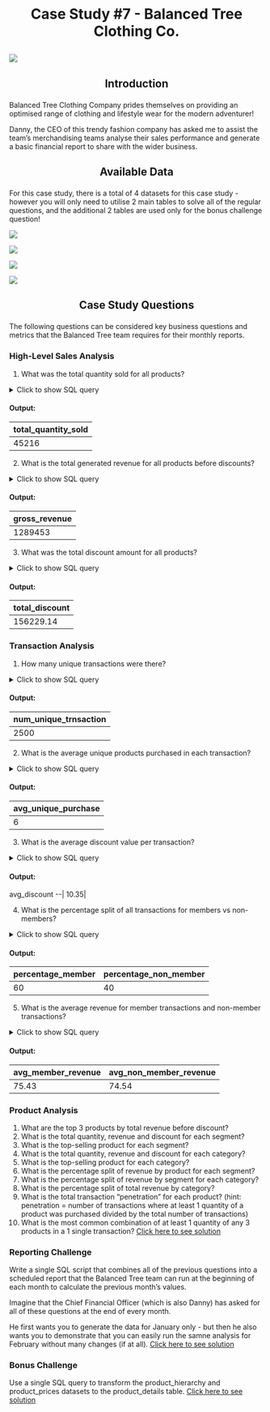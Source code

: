 # <p align="center" style="margin-top: 0px;"> Case Study #7 - Balanced Tree Clothing Co.
![](image_case_study_7.png)

## <p align="center" style="margin-top: 0px;"> Introduction

Balanced Tree Clothing Company prides themselves on providing an optimised range of clothing and lifestyle wear for the modern adventurer!

Danny, the CEO of this trendy fashion company has asked me to assist the team’s merchandising teams analyse their sales performance and generate a basic financial report to share with the wider business.


## <p align="center" style="margin-top: 0px;"> Available Data

For this case study, there is a total of 4 datasets for this case study - however you will only need to utilise 2 main tables to solve all of the regular questions, and the additional 2 tables are used only for the bonus challenge question!

![](table_7_1.PNG)

![](table_7_2.PNG)

![](table_7_3.PNG)

![](table_7_4.PNG)


## <p align="center" style="margin-top: 0px;"> Case Study Questions

The following questions can be considered key business questions and metrics that the Balanced Tree team requires for their monthly reports.

### High-Level Sales Analysis
1.  What was the total quantity sold for all products?
<details>
<summary>Click to show SQL query</summary>
  
```sql
select sum(qty)  as total_quantity_sold
from sales;
```

</details>

#### Output:
total_quantity_sold |
--|
45216|


2.  What is the total generated revenue for all products before discounts?
<details>
<summary>Click to show SQL query</summary>
  
```sql
select sum(qty*price) as gross_revenue
from sales;
```

</details>

#### Output:
gross_revenue|
--|
1289453|

3.  What was the total discount amount for all products?
<details>
<summary>Click to show SQL query</summary>
  
```sql
select round(sum(discount*(qty*price)/100), 2) as total_discount
from sales;
```
</details>

#### Output:
total_discount|
--|
156229.14|

### Transaction Analysis
1.  How many unique transactions were there?
<details>
<summary>Click to show SQL query</summary>
```sql
select count(distinct txn_id) as num_unique_trnsaction
from sales;
```
</details>

#### Output:
num_unique_trnsaction|
--|
2500|

2.  What is the average unique products purchased in each transaction?
<details>
<summary>Click to show SQL query</summary>
```sql
select round(avg(unique_product)) as avg_unique_purchase
from (select txn_id, count(distinct prod_id) as unique_product
		from sales group by txn_id) as uniquiue_txn;
```
</details>

#### Output:
avg_unique_purchase|
--|
6|

3.  What is the average discount value per transaction?
<details>
<summary>Click to show SQL query</summary>
```sql
select round(avg(discount*qty*price/100),2) as avg_discount
from sales;
```
</details>

#### Output:
avg_discount
--|
10.35|

4.  What is the percentage split of all transactions for members vs non-members?
<details>
<summary>Click to show SQL query</summary>
```sql
select round(num_member*100/(num_member + num_non_member)) as percentage_member,
	 round(num_non_member*100/(num_member + num_non_member)) as percentage_non_member
from (select count(distinct txn_id) as num_member
		from sales
		where member = TRUE) as m,
	(select count(distinct txn_id) as num_non_member
		from sales
		where member = FALSE) as nm;
```
</details>

#### Output:
percentage_member | percentage_non_member|
--|--
60 | 40|

5.  What is the average revenue for member transactions and non-member transactions?
<details>
<summary>Click to show SQL query</summary>
```sql
with txn_sales as (select *, (qty*price) as goods_amount, (discount*qty*price/100) as discount_amount
		from sales),
non_member as (select round(avg(goods_amount- discount_amount), 2) as avg_non_member_revenue
		from txn_sales
		where member = FALSE),
members as (select round(avg(goods_amount- discount_amount), 2) as avg_member_revenue
		from txn_sales
		where member = TRUE)
select member_revenue, non_member_revenue
from members, non_member;
```
</details>

#### Output:
avg_member_revenue |  avg_non_member_revenue|
--|--
75.43| 74.54|

###  Product Analysis
1.  What are the top 3 products by total revenue before discount?
2.  What is the total quantity, revenue and discount for each segment?
3.  What is the top-selling product for each segment?
4.  What is the total quantity, revenue and discount for each category?
5.  What is the top-selling product for each category?
6.  What is the percentage split of revenue by product for each segment?
7.  What is the percentage split of revenue by segment for each category?
8.  What is the percentage split of total revenue by category?
9.  What is the total transaction “penetration” for each product? (hint: penetration = number of transactions where at least 1 quantity of a product was purchased divided by the total number of transactions)
10.  What is the most common combination of at least 1 quantity of any 3 products in a 1 single transaction?
[Click here to see solution](https://github.com/protechanalysis/Danny-Balance-Tree/blob/main/product_analysis.md)

### Reporting Challenge
Write a single SQL script that combines all of the previous questions into a scheduled report that the Balanced Tree team can run at the beginning of each month to calculate the previous month’s values.

Imagine that the Chief Financial Officer (which is also Danny) has asked for all of these questions at the end of every month.

He first wants you to generate the data for January only - but then he also wants you to demonstrate that you can easily run the samne analysis for February without many changes (if at all). [Click here to see solution](https://github.com/protechanalysis/Danny-Balance-Tree/blob/main/Reporting%20Challenge%20solution)

### Bonus Challenge
Use a single SQL query to transform the product_hierarchy and product_prices datasets to the product_details table. [Click here to see solution](https://github.com/protechanalysis/Danny-Balance-Tree/blob/main/Bonus%20Challenge%20solution)
